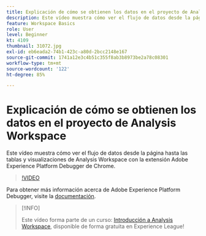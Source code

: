 ```yaml
---
title: Explicación de cómo se obtienen los datos en el proyecto de Analysis Workspace
description: Este vídeo muestra cómo ver el flujo de datos desde la página hasta las tablas y visualizaciones de Analysis Workspace con la extensión Adobe Experience Platform Debugger de Chrome.
feature: Workspace Basics
role: User
level: Beginner
kt: 4109
thumbnail: 31072.jpg
exl-id: eb6eada2-74b1-423c-a80d-2bcc2148e167
source-git-commit: 1741a12e3c4b51c355f8ab3b8973be2a78c08301
workflow-type: tm+mt
source-wordcount: '122'
ht-degree: 85%

---
```


# Explicación de cómo se obtienen los datos en el proyecto de Analysis Workspace

Este vídeo muestra cómo ver el flujo de datos desde la página hasta las tablas y visualizaciones de Analysis Workspace con la extensión Adobe Experience Platform Debugger de Chrome.

>[!VIDEO](https://video.tv.adobe.com/v/31072/?quality=12)

Para obtener más información acerca de Adobe Experience Platform Debugger, visite la [documentación](https://experienceleague.adobe.com/docs/debugger/using-v2/experience-cloud-debugger.html?lang=es).

>[!INFO]
>
> Este vídeo forma parte de un curso: [Introducción a Analysis Workspace](https://experienceleague.adobe.com/?recommended=Analytics-U-1-2020.1.workspace&amp;lang=es), disponible de forma gratuita en Experience League!
